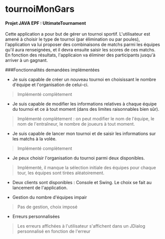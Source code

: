 tournoiMonGars
====================================
#### Projet JAVA EPF : UltimateTournament

Cette application a pour but de gérer un tournoi sportif. 
L'utilisateur est amené à choisir le type de tournoi (par élimination ou par poules), l'application va lui proposer des combinaisons de matchs parmi les équipes qu'il aura renseignées, et il devra ensuite saisir les scores de ces matchs.
En fonction des résultats, l'applicaion va éliminer des participants jusqu'à arriver à un gagnant.

###Fonctionnalités demandées implémentées
* Je suis capable de créer un nouveau tournoi en choisissant le nombre d'équipe et l'organisation de celui-ci.
>Implémenté complètement

* Je suis capable de modifier les informations relatives à chaque équipe du tournoi et ce à tout moment (dans des limites raisonnables bien sûr).
>Implémenté complètement : on peut modifier le nom de l'équipe, le nom de l'entraîneur, le nombre de joueurs à tout moment.

* Je suis capable de lancer mon tournoi et de saisir les informations sur les matchs à la volée.
>Implémenté complètement

* Je peux choisir l'organisation du tournoi parmi deux disponibles.
>Implémenté, il manque la sélection initiale des équipes pour chaque tour, les équipes sont tirées aléatoirement.

* Deux clients sont disponibles : Console et Swing. Le choix se fait au lancement de l'application.

* Gestion du nombre d'équipes impair
>Pas de gestion, choix imposé

* Erreurs personnalisées
>Les erreurs affichées à l'utilisateur s'affichent dans un JDialog personnalisé en fonction de l'erreur
